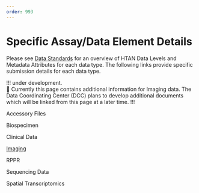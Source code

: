 ```yaml
---
order: 993
---
```


# Specific Assay/Data Element Details

Please see [Data Standards](https://data.humantumoratlas.org/standards) for an overview of HTAN Data Levels and Metadata Attributes for each data type. The following links provide specific submission details for each data type.  

!!! under development.  
:construction: Currently this page contains additional information for Imaging data.  The Data Coordinating Center (DCC) plans to develop additional documents which will be linked from this page at a later time.
!!!

Accessory Files

Biospecimen

Clinical Data

[Imaging](https://docs.google.com/document/d/1iNicigsSytekEQLkmeNJd2NOJ9VTKzBDfYj3BmvGcro/edit#heading=h.b6j67xcu50c2)

RPPR

Sequencing Data

Spatial Transcriptomics


